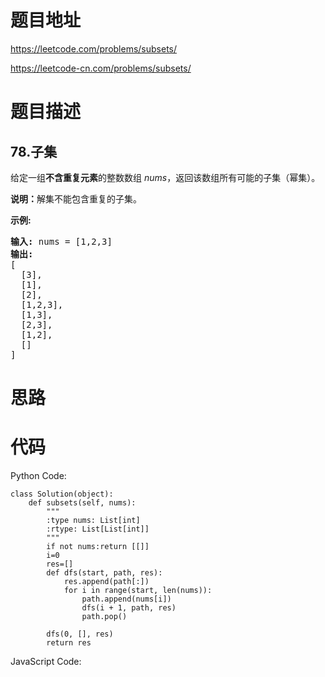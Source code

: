 # 题目地址
https://leetcode.com/problems/subsets/

https://leetcode-cn.com/problems/subsets/
# 题目描述
## 78.子集
<p>给定一组<strong>不含重复元素</strong>的整数数组&nbsp;<em>nums</em>，返回该数组所有可能的子集（幂集）。</p>

<p><strong>说明：</strong>解集不能包含重复的子集。</p>

<p><strong>示例:</strong></p>

<pre><strong>输入:</strong> nums = [1,2,3]
<strong>输出:</strong>
[
  [3],
&nbsp; [1],
&nbsp; [2],
&nbsp; [1,2,3],
&nbsp; [1,3],
&nbsp; [2,3],
&nbsp; [1,2],
&nbsp; []
]</pre>

# 思路

# 代码
Python Code:

```
class Solution(object):
    def subsets(self, nums):
        """
        :type nums: List[int]
        :rtype: List[List[int]]
        """
        if not nums:return [[]]
        i=0
        res=[]
        def dfs(start, path, res):
            res.append(path[:])
            for i in range(start, len(nums)):
                path.append(nums[i])
                dfs(i + 1, path, res)
                path.pop()

        dfs(0, [], res)
        return res
```
JavaScript Code:

```

```
